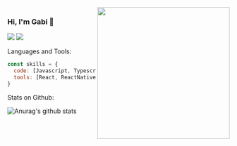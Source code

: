 <img align='right' src="https://cdn.dribbble.com/users/933737/screenshots/5847331/me50fps.gif" width="300">

### Hi, I'm Gabi  👋
[![](https://img.shields.io/badge/LinkedIn-gabirabelo-blue)](https://www.linkedin.com/in/gabriela-rabelo/)
[![](https://img.shields.io/badge/Gmail-gabirrabelo%40gmail.com-red)](mailto:gabirrabelo@gmail.com)


Languages and Tools:
```javascript
const skills = {
  code: [Javascript, Typescript, HTML, CSS],
  tools: [React, ReactNative, Node, Storybook, Styled-Components],
}
```

Stats on Github:

![Anurag's github stats](https://github-readme-stats.vercel.app/api?username=gabirabelo&show_icons=true&theme=solarized-light)
